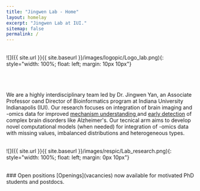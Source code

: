 ```yaml
---
title: "Jingwen Lab - Home"
layout: homelay
excerpt: "Jingwen Lab at IUI."
sitemap: false
permalink: /
---
```



<br/>
![]({{ site.url }}{{ site.baseurl }}/images/logopic/Logo_lab.png){: style="width: 100%; float: left; margin: 10px 10px"} 


<br/><br/><br/> We are a highly interdisciplinary team led by Dr. Jingwen Yan, an Associate Professor oand Director of Bioinformatics program at Indiana University Indianapolis (IUI). Our research focuses on integration of brain imaging and -omics data for improved <ins>mechanism understanding </ins> and <ins>early detection</ins> of complex brain disorders like Alzheimer's. Our tecnical arm aims to develop novel computational models (when needed) for integration of -omics data with missing values, imbalanced distributions and heterogeneous types. 
<br/><br/>

![]({{ site.url }}{{ site.baseurl }}/images/respic/Lab_research.png){: style="width: 100%; float: left; margin: 0px 10px"} 

<br/>
### Open positions
[Openings](vacancies) now available for motivated PhD students and postdocs.
